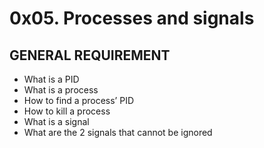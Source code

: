 # 0x05. Processes and signals


## GENERAL REQUIREMENT

- What is a PID
- What is a process
- How to find a process’ PID
- How to kill a process
- What is a signal
- What are the 2 signals that cannot be ignored
